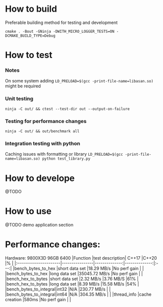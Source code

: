 # How to build
Preferable building method for testing and development

```cmake . -Bout -GNinja -DWITH_MICRO_LOGGER_TESTS=ON -DCMAKE_BUILD_TYPE=Debug```

# How to test

### Notes
On some system adding ```LD_PRELOAD=$(gcc -print-file-name=libasan.so)``` might be required

### Unit testing
```ninja -C out/ && ctest --test-dir out --output-on-failure```

### Testing for performance changes
```ninja -C out/ && out/benchmark all```

### Integration testing with python 
Caching issues with formatting or library
```LD_PRELOAD=$(gcc -print-file-name=libasan.so) python test_library.py```

# How to develope
@TODO

# How to use
@TODO demo application section

# Performance changes:
Hardware: 9800X3D 96GB 6400
|Function               |test description| C++17         |C++20          |%    |
|:----------------------|----------------|--------------:|--------------:|:---:|
|bench_bytes_to_hex     |short data set  |18.29 MB/s     |No perf gain   |     |
|bench_bytes_to_hex     |long data set   |35045.72 MB/s  |No perf gain   |     |
|bench_hex_to_bytes     |short data set  |2.32 MB/s      |3.76 MB/S      |61%  |
|bench_hex_to_bytes     |long data set   |8.39 MB/s      |15.58 MB/s     |54%  |
|bench_bytes_to_integral|int32           |N/A            |230.77 MB/s    |     |
|bench_bytes_to_integral|int64           |N/A            |304.35 MB/s    |     |
|thread_info            |cache creation  |580ms          |No perf gain   |     |

